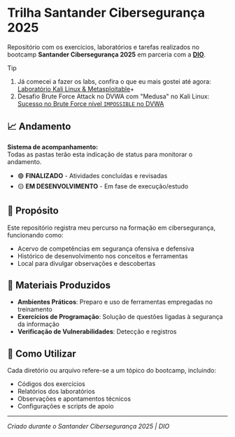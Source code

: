 # Trilha Santander Cibersegurança 2025

Repositório com os exercícios, laboratórios e tarefas realizados no bootcamp **Santander Cibersegurança 2025** em parceria com a **[DIO](https://github.com/digitalinnovationone)**.  
>[!Tip]  
>1. Já comecei a fazer os labs, confira o que eu mais gostei até agora: [Laboratório Kali Linux & Metasploitable](security-training-lab)+  
>2. Desafio Brute Force Attack no DVWA com "Medusa" no Kali Linux: [Sucesso no Brute Force nível `IMPOSSIBLE` no DVWA](https://github.com/ThiagoMaria-SecurityIT/Bootcamp_DIO_e_Santander-Ciberseguran-a_2025/tree/main/Desafio_DVWA)  

## 📈 Andamento

**Sistema de acompanhamento:**  
Todas as pastas terão esta indicação de status para monitorar o andamento.

- 🟢 **FINALIZADO** - Atividades concluídas e revisadas
- 🟡 **EM DESENVOLVIMENTO** - Em fase de execução/estudo

## 🎯 Propósito

Este repositório registra meu percurso na formação em cibersegurança, funcionando como:
- Acervo de competências em segurança ofensiva e defensiva
- Histórico de desenvolvimento nos conceitos e ferramentas
- Local para divulgar observações e descobertas

## 🔧 Materiais Produzidos

- **Ambientes Práticos**: Preparo e uso de ferramentas empregadas no treinamento
- **Exercícios de Programação**: Solução de questões ligadas à segurança da informação
- **Verificação de Vulnerabilidades**: Detecção e registros

## 🚀 Como Utilizar

Cada diretório ou arquivo refere-se a um tópico do bootcamp, incluindo:
- Códigos dos exercícios
- Relatórios dos laboratórios
- Observações e apontamentos técnicos
- Configurações e scripts de apoio

---

*Criado durante o Santander Cibersegurança 2025 | DIO*
